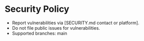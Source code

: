 # Security Policy
- Report vulnerabilities via [SECURITY.md contact or platform].
- Do not file public issues for vulnerabilities.
- Supported branches: main